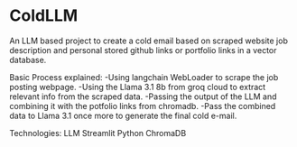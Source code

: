# ColdLLM
An LLM based project to create a cold email based on scraped website job description and personal stored github links or portfolio links in a vector database.

Basic Process explained:
-Using langchain WebLoader to scrape the job posting webpage.
-Using the Llama 3.1 8b from groq cloud to extract relevant info from the scraped data.
-Passing the output of the LLM and combining it with the potfolio links from chromadb.
-Pass the combined data to Llama 3.1 once more to generate the final cold e-mail.

Technologies:
LLM
Streamlit
Python
ChromaDB


